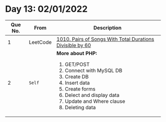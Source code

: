 # Day 13: 02/01/2022

| Que No. | From | Description |
| --- | --- | --- |
| 1 | LeetCode | [1010. Pairs of Songs With Total Durations Divisible by 60](https://leetcode.com/problems/pairs-of-songs-with-total-durations-divisible-by-60/) |
| 2 | `Self` | <strong>More about PHP:</strong> </br> <ol> <li> GET/POST </li> <li> Connect with MySQL DB </li> <li> Create DB </li> <li> Insert data </li> <li> Create forms </li> <li> Delect and display data </li> <li> Update and Where clause </li> <li> Deleting data </li> </ol> |
